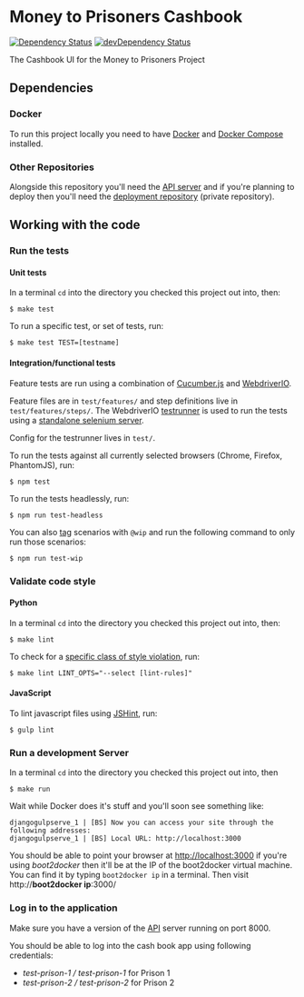 # Money to Prisoners Cashbook

[![Dependency Status](https://img.shields.io/david/ministryofjustice/money-to-prisoners-cashbook.svg?style=flat-square&label=NPM%20deps)](https://david-dm.org/ministryofjustice/money-to-prisoners-cashbook)
[![devDependency Status](https://img.shields.io/david/dev/ministryofjustice/money-to-prisoners-cashbook.svg?style=flat-square&label=NPM%20devDeps)](https://david-dm.org/ministryofjustice/money-to-prisoners-cashbook#info=devDependencies)

The Cashbook UI for the Money to Prisoners Project

## Dependencies
### Docker
To run this project locally you need to have
[Docker](http://docs.docker.com/installation/mac/) and
[Docker Compose](https://docs.docker.com/compose/install/) installed.

### Other Repositories

Alongside this repository you'll need the [API
server](https://github.com/ministryofjustice/money-to-prisoners-api)
and if you're planning to deploy then you'll need the [deployment
repository](https://github.com/ministryofjustice/money-to-prisoners-deploy)
(private repository).

## Working with the code

### Run the tests

#### Unit tests

In a terminal `cd` into the directory you checked this project out into, then:

```
$ make test
```

To run a specific test, or set of tests, run:

```
$ make test TEST=[testname]
```

#### Integration/functional tests

Feature tests are run using a combination of [Cucumber.js](https://github.com/cucumber/cucumber-js) 
and [WebdriverIO](http://webdriver.io/api.html). 

Feature files are in `test/features/` and step definitions live in `test/features/steps/`.
The WebdriverIO [testrunner](http://webdriver.io/guide/testrunner/gettingstarted.html) 
is used to run the tests using a [standalone selenium server](https://www.npmjs.com/package/selenium-standalone).

Config for the testrunner lives in `test/`.

To run the tests against all currently selected browsers (Chrome, Firefox, PhantomJS), run:
```
$ npm test
```

To run the tests headlessly, run:
```
$ npm run test-headless
```

You can also [tag](https://github.com/cucumber/cucumber/wiki/Tags) scenarios with `@wip` 
and run the following command to only run those scenarios:
```
$ npm run test-wip
```

### Validate code style

#### Python

In a terminal `cd` into the directory you checked this project out into, then:

```
$ make lint
```

To check for a [specific class of style
violation](http://flake8.readthedocs.org/en/latest/warnings.html), run:

```
$ make lint LINT_OPTS="--select [lint-rules]"
```

#### JavaScript

To lint javascript files using [JSHint](http://jshint.com/), run:
```
$ gulp lint
```

### Run a development Server

In a terminal `cd` into the directory you checked this project out into, then

```
$ make run
```

Wait while Docker does it's stuff and you'll soon see something like:
```
djangogulpserve_1 | [BS] Now you can access your site through the following addresses:
djangogulpserve_1 | [BS] Local URL: http://localhost:3000
```

You should be able to point your browser at
[http://localhost:3000](http://localhost:3000) if you're using
*boot2docker* then it'll be at the IP of the boot2docker virtual
machine. You can find it by typing `boot2docker ip` in a terminal. Then
visit http://**boot2docker ip**:3000/

### Log in to the application

Make sure you have a version of the [API](https://github.com/ministryofjustice/money-to-prisoners-api) server
running on port 8000.

You should be able to log into the cash book app using following credentials:

- *test-prison-1 / test-prison-1* for Prison 1
- *test-prison-2 / test-prison-2* for Prison 2

